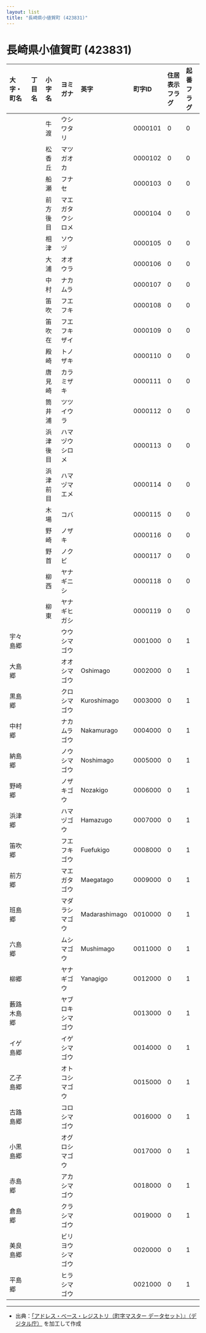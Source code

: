 ```yaml
---
layout: list
title: "長崎県小値賀町 (423831)"
---
```


# 長崎県小値賀町 (423831)

| 大字・町名 | 丁目名 | 小字名 | ヨミガナ | 英字 | 町字ID | 住居表示フラグ | 起番フラグ |
|:---|:---|:---|:---|:---|:---|:---|:---|
|  |  | 牛渡 |   ウシワタリ |  | 0000101 | 0 | 0 |
|  |  | 松香丘 |   マツガオカ |  | 0000102 | 0 | 0 |
|  |  | 船瀬 |   フナセ |  | 0000103 | 0 | 0 |
|  |  | 前方後目 |   マエガタウシロメ |  | 0000104 | 0 | 0 |
|  |  | 相津 |   ソウヅ |  | 0000105 | 0 | 0 |
|  |  | 大浦 |   オオウラ |  | 0000106 | 0 | 0 |
|  |  | 中村 |   ナカムラ |  | 0000107 | 0 | 0 |
|  |  | 笛吹 |   フエフキ |  | 0000108 | 0 | 0 |
|  |  | 笛吹在 |   フエフキザイ |  | 0000109 | 0 | 0 |
|  |  | 殿崎 |   トノザキ |  | 0000110 | 0 | 0 |
|  |  | 唐見崎 |   カラミザキ |  | 0000111 | 0 | 0 |
|  |  | 筒井浦 |   ツツイウラ |  | 0000112 | 0 | 0 |
|  |  | 浜津後目 |   ハマヅウシロメ |  | 0000113 | 0 | 0 |
|  |  | 浜津前目 |   ハマヅマエメ |  | 0000114 | 0 | 0 |
|  |  | 木場 |   コバ |  | 0000115 | 0 | 0 |
|  |  | 野崎 |   ノザキ |  | 0000116 | 0 | 0 |
|  |  | 野首 |   ノクビ |  | 0000117 | 0 | 0 |
|  |  | 柳西 |   ヤナギニシ |  | 0000118 | 0 | 0 |
|  |  | 柳東 |   ヤナギヒガシ |  | 0000119 | 0 | 0 |
| 宇々島郷 |  |  | ウウシマゴウ   |  | 0001000 | 0 | 1 |
| 大島郷 |  |  | オオシマゴウ   | Oshimago | 0002000 | 0 | 1 |
| 黒島郷 |  |  | クロシマゴウ   | Kuroshimago | 0003000 | 0 | 1 |
| 中村郷 |  |  | ナカムラゴウ   | Nakamurago | 0004000 | 0 | 1 |
| 納島郷 |  |  | ノウシマゴウ   | Noshimago | 0005000 | 0 | 1 |
| 野崎郷 |  |  | ノザキゴウ   | Nozakigo | 0006000 | 0 | 1 |
| 浜津郷 |  |  | ハマヅゴウ   | Hamazugo | 0007000 | 0 | 1 |
| 笛吹郷 |  |  | フエフキゴウ   | Fuefukigo | 0008000 | 0 | 1 |
| 前方郷 |  |  | マエガタゴウ   | Maegatago | 0009000 | 0 | 1 |
| 班島郷 |  |  | マダラシマゴウ   | Madarashimago | 0010000 | 0 | 1 |
| 六島郷 |  |  | ムシマゴウ   | Mushimago | 0011000 | 0 | 1 |
| 柳郷 |  |  | ヤナギゴウ   | Yanagigo | 0012000 | 0 | 1 |
| 藪路木島郷 |  |  | ヤブロキシマゴウ   |  | 0013000 | 0 | 1 |
| イゲ島郷 |  |  | イゲシマゴウ   |  | 0014000 | 0 | 1 |
| 乙子島郷 |  |  | オトコシマゴウ   |  | 0015000 | 0 | 1 |
| 古路島郷 |  |  | コロシマゴウ   |  | 0016000 | 0 | 1 |
| 小黒島郷 |  |  | オグロシマゴウ   |  | 0017000 | 0 | 1 |
| 赤島郷 |  |  | アカシマゴウ   |  | 0018000 | 0 | 1 |
| 倉島郷 |  |  | クラシマゴウ   |  | 0019000 | 0 | 1 |
| 美良島郷 |  |  | ビリヨウシマゴウ   |  | 0020000 | 0 | 1 |
| 平島郷 |  |  | ヒラシマゴウ   |  | 0021000 | 0 | 1 |

---

- 出典：[「アドレス・ベース・レジストリ（町字マスター データセット）』（デジタル庁）](https://www.digital.go.jp/policies/base_registry_address/) を加工して作成